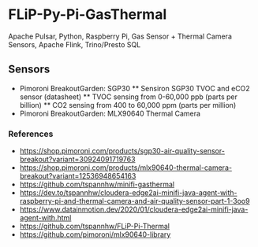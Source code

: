 # FLiP-Py-Pi-GasThermal

Apache Pulsar, Python, Raspberry Pi, Gas Sensor + Thermal Camera Sensors, Apache Flink, Trino/Presto SQL

## Sensors

* Pimoroni BreakoutGarden:  SGP30 
** Sensiron SGP30 TVOC and eCO2 sensor (datasheet)
** TVOC sensing from 0-60,000 ppb (parts per billion)
** CO2 sensing from 400 to 60,000 ppm (parts per million)
* Pimoroni BreakoutGarden: MLX90640 Thermal Camera


### References

* https://shop.pimoroni.com/products/sgp30-air-quality-sensor-breakout?variant=30924091719763
* https://shop.pimoroni.com/products/mlx90640-thermal-camera-breakout?variant=12536948654163
* https://github.com/tspannhw/minifi-gasthermal
* https://dev.to/tspannhw/cloudera-edge2ai-minifi-java-agent-with-raspberry-pi-and-thermal-camera-and-air-quality-sensor-part-1-3oo9
* https://www.datainmotion.dev/2020/01/cloudera-edge2ai-minifi-java-agent-with.html
* https://github.com/tspannhw/FLiP-Pi-Thermal
* https://github.com/pimoroni/mlx90640-library
